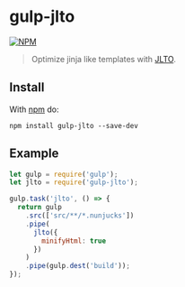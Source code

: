 # gulp-jlto

[![NPM](https://nodei.co/npm/gulp-jlto.png?downloads=true)](https://nodei.co/npm/gulp-jlto/)

> Optimize jinja like templates with [JLTO](https://www.npmjs.com/package/jlto).

## Install

With [npm](https://www.npmjs.com/package/gulp-jlto) do:

```
npm install gulp-jlto --save-dev
```

## Example

```js
let gulp = require('gulp');
let jlto = require('gulp-jlto');

gulp.task('jlto', () => {
  return gulp
    .src(['src/**/*.nunjucks'])
    .pipe(
      jlto({
        minifyHtml: true
      })
    )
    .pipe(gulp.dest('build'));
});
```
